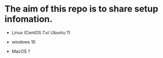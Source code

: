 # The aim of this repo is to share setup infomation.

- Linux (CentOS 7.x/ Ubuntu ?)

- windows 10

- MacOS ?
